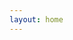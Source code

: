 ```yaml
---
layout: home
---
```

<script setup>
import isMobile from './utils/isMobile.ts';
import PageMobile from './page/EmailMobile.vue';
import {onMounted} from 'vue';
// onMounted(()=>{
//     if (!isMobile()  && window.innerWidth > 768) {
//         window.location.href = '/toemail.html';
//     }
// });
</script>
<PageMobile></PageMobile>
<style type="text/css" scoped>
/*移动端编辑器vditor样式覆盖*/
.vditor-toolbar{
  position: fixed !important;
  left: 0 !important;
  right: 0 !important;
  margin: 0 auto !important;
  width: 100% !important;
  background-color: transparent !important;
  display: flex !important;
  align-items: center !important;
  justify-content: space-around !important;
  padding: 0 !important;
}
.vditor-reset{
  margin-top: 36px !important;
}
</style>